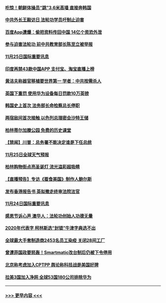#### [吃惊！朝鲜体操员“跳”3.6米高墙 直接奔韩国](../pages/prog202/a102995030.md?t=11261151) 
#### [中共外长王毅访日 法轮功学员吁制止迫害](../pages/prog202/a102995245.md?t=11261151) 
#### [百度App遭爆：偷把资料传回中国 14亿个资恐外泄](../pages/prog202/a102995233.md?t=11261151) 
#### [参与迫害法轮功 前中共教育部长陈至立被举报](../pages/prog202/a102995216.md?t=11261151) 
#### [11月25日国际重要讯息](../pages/prog202/a102995101.md?t=11261151) 
#### [印度再禁43款中国APP 支付宝、淘宝直播上榜](../pages/prog202/a102995075.md?t=11261151) 
#### [黄洁夫称器官移植要世界第一  学者：中共按需杀人](../pages/prog202/a102994899.md?t=11261151) 
#### [英国下重罚 使用华为设备每日罚款10万英镑](../pages/prog202/a102994760.md?t=11261151) 
#### [韩国史上首次 法务部长命检察总长停职](../pages/prog202/a102994802.md?t=11261151) 
#### [两宿敌间首次接触 以色列总理密会沙特王储](../pages/prog202/a102994641.md?t=11261151) 
#### [柏林蒂尔加滕公园 免费的历史课堂](../pages/prog202/a102994632.md?t=11261151) 
#### [【禁闻】川普：总务署不能决定谁是下任总统](../pages/prog202/a102994596.md?t=11261151) 
#### [11月25日全球天气预报](../pages/prog202/a102994582.md?t=11261151) 
#### [柏林购物街点亮圣诞灯 流光溢彩超吸睛](../pages/prog202/a102994586.md?t=11261151) 
#### [【直播预告】专访《蚕食美国》制作人鲍尔斯](../pages/prog202/a102994645.md?t=11261151) 
#### [发布香港报告书 英拟撤走终审法院法官](../pages/prog202/a102994453.md?t=11261151) 
#### [11月24日国际重要讯息](../pages/prog202/a102994290.md?t=11261151) 
#### [感恩节诉心声 澳华人：法轮功创始人功德无量](../pages/prog202/a102994234.md?t=11261151) 
#### [2020年代表字 柯林斯选“封锁”牛津字典选不出](../pages/prog202/a102994160.md?t=11261151) 
#### [全球最大手套制造商2453名员工染疫 关闭28间工厂](../pages/prog202/a102993959.md?t=11261151) 
#### [曾遭菲国政要怒轰！Smartmatic改台制后仍被下令停用](../pages/prog202/a102994061.md?t=11261151) 
#### [北京称考虑加入CPTPP 舆论称科技战是美国好牌](../pages/prog202/a102993940.md?t=11261151) 
#### [拉美3国加入净网 全球53国180公司排除华为](../pages/prog202/a102993812.md?t=11261151) 

----
#### [ >>> 更早内容 <<< ](../indexes/prog202-earlier.md)
